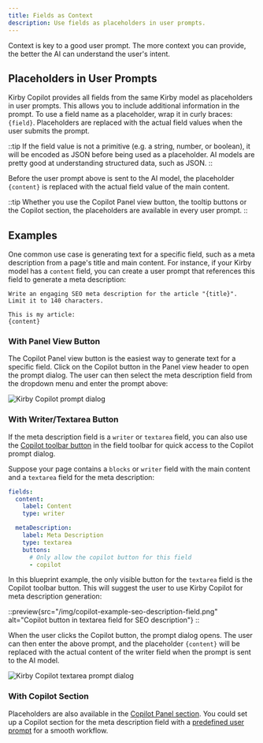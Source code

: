 ```yaml
---
title: Fields as Context
description: Use fields as placeholders in user prompts.
---
```


Context is key to a good user prompt. The more context you can provide, the better the AI can understand the user's intent.

## Placeholders in User Prompts

Kirby Copilot provides all fields from the same Kirby model as placeholders in user prompts. This allows you to include additional information in the prompt. To use a field name as a placeholder, wrap it in curly braces: `{field}`. Placeholders are replaced with the actual field values when the user submits the prompt.

::tip
If the field value is not a primitive (e.g. a string, number, or boolean), it will be encoded as JSON before being used as a placeholder. AI models are pretty good at understanding structured data, such as JSON.
::

Before the user prompt above is sent to the AI model, the placeholder `{content}` is replaced with the actual field value of the main content.

::tip
Whether you use the Copilot Panel view button, the tooltip buttons or the Copilot section, the placeholders are available in every user prompt.
::

## Examples

One common use case is generating text for a specific field, such as a meta description from a page's title and main content. For instance, if your Kirby model has a `content` field, you can create a user prompt that references this field to generate a meta description:

```
Write an engaging SEO meta description for the article "{title}". Limit it to 140 characters.

This is my article:
{content}
```

### With Panel View Button

The Copilot Panel view button is the easiest way to generate text for a specific field. Click on the Copilot button in the Panel view header to open the prompt dialog. The user can then select the meta description field from the dropdown menu and enter the prompt above:

![Kirby Copilot prompt dialog](/img/copilot-example-seo-description-prompt.png)

### With Writer/Textarea Button

If the meta description field is a `writer` or `textarea` field, you can also use the [Copilot toolbar button](/docs/copilot/usage/toolbar-buttons) in the field toolbar for quick access to the Copilot prompt dialog.

Suppose your page contains a `blocks` or `writer` field with the main content and a `textarea` field for the meta description:

```yaml [pages/default.yml]
fields:
  content:
    label: Content
    type: writer

  metaDescription:
    label: Meta Description
    type: textarea
    buttons:
      # Only allow the copilot button for this field
      - copilot
```

In this blueprint example, the only visible button for the `textarea` field is the Copilot toolbar button. This will suggest the user to use Kirby Copilot for meta description generation:

::preview{src="/img/copilot-example-seo-description-field.png" alt="Copilot button in textarea field for SEO description"}
::

When the user clicks the Copilot button, the prompt dialog opens. The user can then enter the above prompt, and the placeholder `{content}` will be replaced with the actual content of the writer field when the prompt is sent to the AI model.

![Kirby Copilot textarea prompt dialog](/img/copilot-example-seo-description-prompt-2.png)

### With Copilot Section

Placeholders are also available in the [Copilot Panel section](/docs/copilot/configuration/section). You could set up a Copilot section for the meta description field with a [predefined user prompt](/docs/copilot/examples/section-blueprints#predefined-user-prompt) for a smooth workflow.
